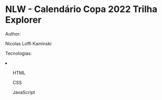 <h1>NLW - Calendário Copa 2022 Trilha Explorer</h1>

<span>Author: <p>Nicolas Loffi Kaminski</p></span>
<span>Tecnologias: 
<li>
  <ul>
    <p>HTML</p>
  </ul>

  <ul>
    <p>CSS</p>
  </ul>

  <ul>
    <p>JavaScript</p>
  </ul>
</li>



</span>
